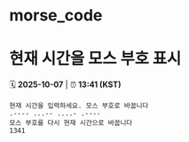 # morse_code
# 현재 시간을 모스 부호 표시
<!-- MORSE_TIME_START -->
🗓️ **2025-10-07** | ⏰ **13:41 (KST)**

```
현재 시간을 입력하세요. 모스 부호로 바꿉니다
.---- ...-- ....- .----
모스 부호를 다시 현재 시간으로 바꿉니다
1341
```
<!-- MORSE_TIME_END -->
